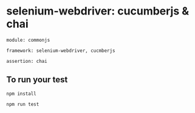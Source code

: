 # selenium-webdriver: cucumberjs & chai

    module: commonjs
    
    framework: selenium-webdriver, cucmberjs
    
    assertion: chai

## To run your test

    npm install
    
    npm run test
